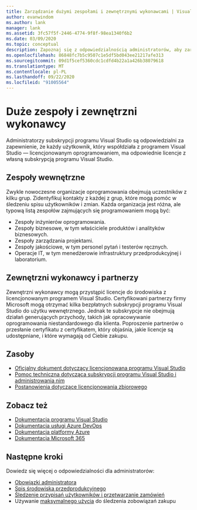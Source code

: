 ```yaml
---
title: Zarządzanie dużymi zespołami i zewnętrznymi wykonawcami | Visual Studio Marketplace
author: evanwindom
ms.author: lank
manager: lank
ms.assetid: 3fc57f5f-2446-4774-9f8f-98ea1340f6b2
ms.date: 03/09/2020
ms.topic: conceptual
description: Zapoznaj się z odpowiedzialnością administratorów, aby zarządzać subskrypcjami dla dużych zespołów, a także zewnętrznych wykonawców.
ms.openlocfilehash: 86848fc7b5c9507c1e5df5bd043ee21217afe313
ms.sourcegitcommit: 09d1f5cef5360cdc1cdfd4b22a1a426b38079618
ms.translationtype: MT
ms.contentlocale: pl-PL
ms.lasthandoff: 09/22/2020
ms.locfileid: "91005564"
---
```

# <a name="large-teams-and-external-contractors"></a>Duże zespoły i zewnętrzni wykonawcy
Administratorzy subskrypcji programu Visual Studio są odpowiedzialni za zapewnienie, że każdy użytkownik, który współdziała z programem Visual Studio — licencjonowanym oprogramowaniem, ma odpowiednie licencje z własną subskrypcją programu Visual Studio.

## <a name="internal-teams"></a>Zespoły wewnętrzne
Zwykle nowoczesne organizacje oprogramowania obejmują uczestników z kilku grup. Zidentyfikuj kontakty z każdej z grup, które mogą pomóc w śledzeniu spisu użytkowników i zmian.
Każda organizacja jest różna, ale typową listą zespołów zajmujących się programowaniem mogą być:
- Zespoły inżynierów oprogramowania.
- Zespoły biznesowe, w tym właściciele produktów i analityków biznesowych.
- Zespoły zarządzania projektami.
- Zespoły jakościowe, w tym personel pytań i testerów ręcznych.
- Operacje IT, w tym menedżerowie infrastruktury przedprodukcyjnej i laboratorium.

## <a name="external-contractors-and-partners"></a>Zewnętrzni wykonawcy i partnerzy
Zewnętrzni wykonawcy mogą przystąpić licencje do środowiska z licencjonowanym programem Visual Studio. Certyfikowani partnerzy firmy Microsoft mogą otrzymać kilka bezpłatnych subskrypcji programu Visual Studio do użytku wewnętrznego. Jednak te subskrypcje nie obejmują działań generujących przychody, takich jak opracowywanie oprogramowania niestandardowego dla klienta. Poproszenie partnerów o przesłanie certyfikatu z certyfikatem, który objaśnia, jakie licencje są udostępniane, i które wymagają od Ciebie zakupu.

## <a name="resources"></a>Zasoby
- [Oficjalny dokument dotyczący licencjonowana programu Visual Studio](https://visualstudio.microsoft.com/wp-content/uploads/2019/06/Visual-Studio-Licensing-Whitepaper-May-2019.pdf)
- [Pomoc techniczna dotycząca subskrypcji programu Visual Studio i administrowania nim](https://visualstudio.microsoft.com/support/support-overview-vs)
- [Postanowienia dotyczące licencjonowania zbiorowego](https://www.microsoft.com/licensing/product-licensing/products.aspx)

## <a name="see-also"></a>Zobacz też
- [Dokumentacja programu Visual Studio](/visualstudio/)
- [Dokumentacja usługi Azure DevOps](/azure/devops/)
- [Dokumentacja platformy Azure](/azure/)
- [Dokumentacja Microsoft 365](/microsoft-365/)

## <a name="next-steps"></a>Następne kroki
Dowiedz się więcej o odpowiedzialności dla administratorów:
- [Obowiązki administratora](admin-responsibilities.md)
- [Spis środowiska przedprodukcyjnego](admin-inventory.md)
- [Śledzenie przypisań użytkowników i przetwarzanie zamówień](assignments-orders.md)
- Używanie [maksymalnego użycia](maximum-usage.md) do śledzenia zobowiązań zakupu